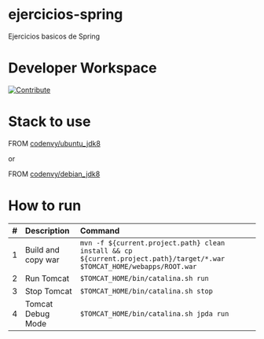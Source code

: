 # ejercicios-spring
Ejercicios basicos de Spring

# Developer Workspace

[![Contribute](http://beta.codenvy.com/factory/resources/codenvy-contribute.svg)](http://beta.codenvy.com/f?id=hrh4c8gw8tlehd0i)

# Stack to use

FROM [codenvy/ubuntu_jdk8](https://hub.docker.com/r/codenvy/ubuntu_jdk8/)

or


FROM [codenvy/debian_jdk8](https://hub.docker.com/r/codenvy/debian_jdk8/)

# How to run

| # | Description           | Command  |
| :------------- |:-------------| :-----|
| 1 | Build and copy war | `mvn -f ${current.project.path} clean install && cp ${current.project.path}/target/*.war $TOMCAT_HOME/webapps/ROOT.war` |
| 2 | Run Tomcat      |   `$TOMCAT_HOME/bin/catalina.sh run` |
| 3 | Stop Tomcat      |    `$TOMCAT_HOME/bin/catalina.sh stop` |
| 4 | Tomcat Debug Mode      |    `$TOMCAT_HOME/bin/catalina.sh jpda run` |
